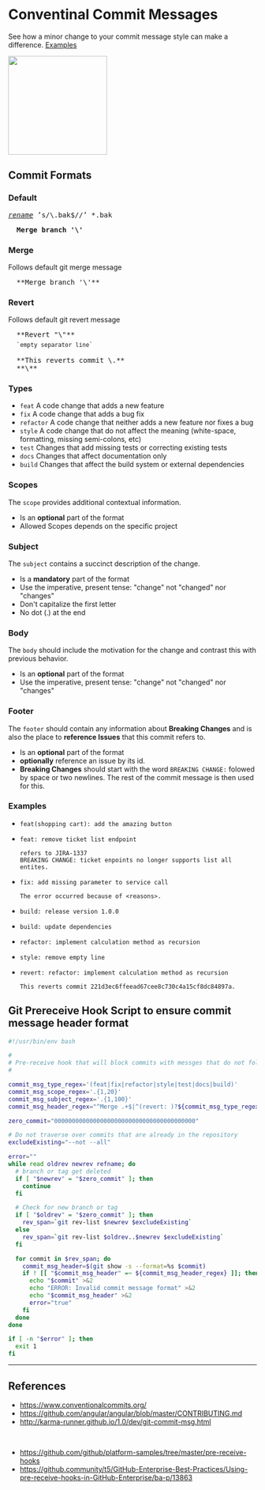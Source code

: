 # Conventinal Commit Messages 
See how a minor change to your commit message style can make a difference. [Examples](#examples)

<img src="https://img.icons8.com/dusk/1600/commit-git.png" width="200" height="200" />

## Commit Formats

### Default
<pre>
<i><a href="http://manpages.ubuntu.com/manpages/dapper/man1/prename.1.html">rename</a></i> ’s/\.bak$//’ *.bak
</pre>
<pre>
  <b>Merge branch '\<branch name>'</b>
</pre>

### Merge
Follows default git merge message
<pre>
  **Merge branch '\<branch name>'**
</pre>

### Revert
Follows default git revert message
<pre>
  **Revert "\<commit headline>"**
  <sub>`empty separator line`</sub><br>
  **This reverts commit \<commit hash>.**
  **\<optinal reason>**
</pre>

### Types
* `feat` A code change that adds a new feature
* `fix` A code change that adds a bug fix
* `refactor` A code change that neither adds a new feature nor fixes a bug
* `style` A code change that do not affect the meaning (white-space, formatting, missing semi-colons, etc)
* `test` Changes that add missing tests or correcting existing tests
* `docs` Changes that affect documentation only
* `build` Changes that affect the build system or external dependencies


### Scopes
The `scope` provides additional contextual information.
* Is an **optional** part of the format
* Allowed Scopes depends on the specific project

### Subject
The `subject` contains a succinct description of the change.
* Is a **mandatory** part of the format
* Use the imperative, present tense: "change" not "changed" nor "changes"
* Don't capitalize the first letter
* No dot (.) at the end

### Body
The `body` should include the motivation for the change and contrast this with previous behavior.
* Is an **optional** part of the format
* Use the imperative, present tense: "change" not "changed" nor "changes"

### Footer
The `footer` should contain any information about **Breaking Changes** and is also the place to **reference Issues** that this commit refers to.
* Is an **optional** part of the format
* **optionally** reference an issue by its id.
* **Breaking Changes** should start with the word `BREAKING CHANGE:` folowed by space or two newlines. The rest of the commit message is then used for this.


### Examples
* ```
  feat(shopping cart): add the amazing button
  ```
* ```
  feat: remove ticket list endpoint
  
  refers to JIRA-1337
  BREAKING CHANGE: ticket enpoints no longer supports list all entites.
  ```
* ```
  fix: add missing parameter to service call
  
  The error occurred because of <reasons>.
  ```
* ```
  build: release version 1.0.0
  ```
* ```
  build: update dependencies
  ```
* ```
  refactor: implement calculation method as recursion
  ```
* ```
  style: remove empty line
  ```
* ```
  revert: refactor: implement calculation method as recursion
  
  This reverts commit 221d3ec6ffeead67cee8c730c4a15cf8dc84897a.
  ```
  
  
## Git Prereceive Hook Script to ensure commit message header format
```bash
#!/usr/bin/env bash

#
# Pre-receive hook that will block commits with messges that do not follow regex rule
#

commit_msg_type_regex='(feat|fix|refactor|style|test|docs|build)'
commit_msg_scope_regex='.{1,20}'
commit_msg_subject_regex='.{1,100}'
commit_msg_header_regex="^Merge .+$|^(revert: )?${commit_msg_type_regex}(\(${commit_msg_scope_regex}\))?: ${commit_msg_subject_regex}$"

zero_commit="0000000000000000000000000000000000000000"

# Do not traverse over commits that are already in the repository
excludeExisting="--not --all"

error=""
while read oldrev newrev refname; do
  # branch or tag get deleted
  if [ "$newrev" = "$zero_commit" ]; then
    continue
  fi

  # Check for new branch or tag
  if [ "$oldrev" = "$zero_commit" ]; then
    rev_span=`git rev-list $newrev $excludeExisting`
  else
    rev_span=`git rev-list $oldrev..$newrev $excludeExisting`
  fi

  for commit in $rev_span; do
    commit_msg_header=$(git show -s --format=%s $commit)
    if ! [[ "$commit_msg_header" =~ ${commit_msg_header_regex} ]]; then
      echo "$commit" >&2
      echo "ERROR: Invalid commit message format" >&2
      echo "$commit_msg_header" >&2
      error="true"
    fi
  done
done

if [ -n "$error" ]; then
  exit 1
fi

```

-----
## References
* https://www.conventionalcommits.org/
* https://github.com/angular/angular/blob/master/CONTRIBUTING.md
* http://karma-runner.github.io/1.0/dev/git-commit-msg.html
<br>

* https://github.com/github/platform-samples/tree/master/pre-receive-hooks  
* https://github.community/t5/GitHub-Enterprise-Best-Practices/Using-pre-receive-hooks-in-GitHub-Enterprise/ba-p/13863

